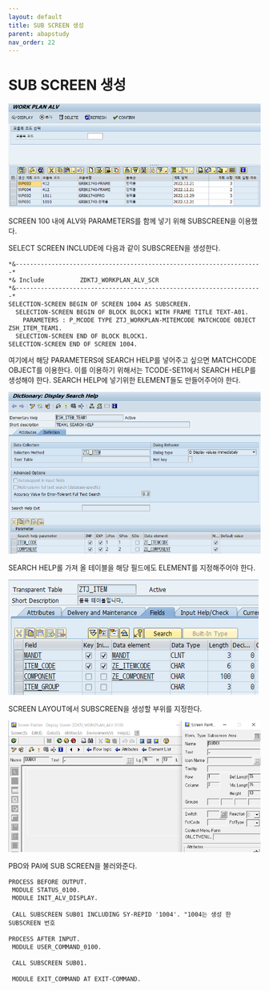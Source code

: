 ```yaml
---
layout: default
title: SUB SCREEN 생성
parent: abapstudy
nav_order: 22
---
```

# SUB SCREEN 생성
            
![Untitled](./abapstudy_img/abapstudy_24.PNG)

SCREEN 100 내에 ALV와 PARAMETERS를 함께 넣기 위해 SUBSCREEN을 이용했다.

SELECT SCREEN INCLUDE에 다음과 같이 SUBSCREEN을 생성한다.

```abap
*&---------------------------------------------------------------------*
*& Include          ZDKTJ_WORKPLAN_ALV_SCR
*&---------------------------------------------------------------------*
SELECTION-SCREEN BEGIN OF SCREEN 1004 AS SUBSCREEN.
  SELECTION-SCREEN BEGIN OF BLOCK BLOCK1 WITH FRAME TITLE TEXT-A01.
    PARAMETERS : P_MCODE TYPE ZTJ_WORKPLAN-MITEMCODE MATCHCODE OBJECT ZSH_ITEM_TEAM1.
  SELECTION-SCREEN END OF BLOCK BLOCK1.
SELECTION-SCREEN END OF SCREEN 1004.
```

여기에서 해당 PARAMETERS에 SEARCH HELP를 넣어주고 싶으면 MATCHCODE OBJECT를 이용한다. 이를 이용하기 위해서는 TCODE-SE11에서 SEARCH HELP를 생성해야 한다. SEARCH HELP에 넣기위한 ELEMENT들도 만들어주어야 한다.

![Untitled](./abapstudy_img/abapstudy_26.PNG)

SEARCH HELP롤 가져 올 테이블을 해당 필드에도 ELEMENT를 지정해주어야 한다.

![Untitled](./abapstudy_img/abapstudy_27.PNG)

SCREEN LAYOUT에서 SUBSCREEN을 생성할 부위를 지정한다.

![Untitled](./abapstudy_img/abapstudy_25.PNG)

PBO와 PAI에 SUB SCREEN을 불러와준다.

```abap
PROCESS BEFORE OUTPUT.
 MODULE STATUS_0100.
 MODULE INIT_ALV_DISPLAY.

 CALL SUBSCREEN SUB01 INCLUDING SY-REPID '1004'. "1004는 생성 한 SUBSCREEN 번호

PROCESS AFTER INPUT.
 MODULE USER_COMMAND_0100.

 CALL SUBSCREEN SUB01.

 MODULE EXIT_COMMAND AT EXIT-COMMAND.
```
